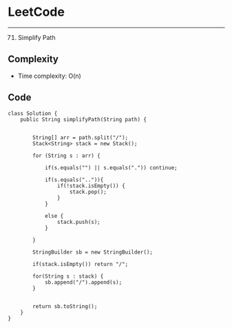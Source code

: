 [//]: # (# Intuition)
<!-- Describe your first thoughts on how to solve this problem. -->


# LeetCode
___
71. Simplify Path


[//]: # (## Approach)

[//]: # (<!-- Describe your approach to solving the problem. -->)


## Complexity

- Time complexity: O(n)

[//]: # (<!-- Add your time complexity here, e.g. $$O&#40;n&#41;$$ -->)

[//]: # ()
[//]: # ([//]: # &#40;- Space complexity:&#41;)
[//]: # (<!-- Add your space complexity here, e.g. $$O&#40;n&#41;$$ -->)

## Code
```
class Solution {
    public String simplifyPath(String path) {
        

        String[] arr = path.split("/");
        Stack<String> stack = new Stack();

        for (String s : arr) {

            if(s.equals("") || s.equals(".")) continue;

            if(s.equals("..")){
                if(!stack.isEmpty()) {
                    stack.pop();
                }
            }

            else {
                stack.push(s);
            }

        }

        StringBuilder sb = new StringBuilder();

        if(stack.isEmpty()) return "/";

        for(String s : stack) {
            sb.append("/").append(s);
        }


        return sb.toString();
    }
}
```